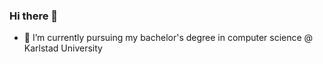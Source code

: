 ### Hi there 👋

- 🔭 I’m currently pursuing my bachelor's degree in computer science @ Karlstad University
<!--
**vvijk/vvijk** is a ✨ _special_ ✨ repository because its `README.md` (this file) appears on your GitHub profile.

- 🔭 I’m currently pursuing my bachelor's degree in computer science @ Karlstad University
-->
